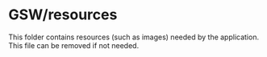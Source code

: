 # GSW/resources

This folder contains resources (such as images) needed by the application. This file can
be removed if not needed.
